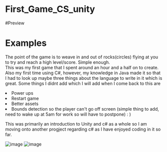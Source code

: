# First_Game_CS_unity

#Preview
<h1>Examples</h1>

<p>The point of the game is to weave in and out of rocks(circles) flying at you to try and reach a high level/score. Simple enough. <br>This was my first game that I spent around an hour and a half on to create.
Also my first time using C#, however, my knowledge in Java made it so that I had to look up maybe three things about the language to write in it which is great.
Some things I didnt add which I will add when I come back to this are</p>
<li>Power ups</li>
<li>Restart game</li>
<li>Better assets</li>
<li>Bounds detection so the player can't go off screen (simple thing to add, need to wake up at 5am for work so will have to postpone) : )</li>

<p>This was primarily an introduction to Unity and c# as a whole so I am moving onto another progject regarding c# as I have enjoyed coding in it so far.</p>

![image](https://github.com/AntonioRivera03/First_Game_CS_unity/assets/110839262/53ee238c-bd4b-4d3b-8799-1d829d0ae054)
![image](https://github.com/AntonioRivera03/First_Game_CS_unity/assets/110839262/303cbc33-d7d7-424d-b9d0-347f45e4d889)

